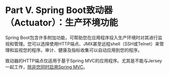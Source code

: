 # Part V. Spring Boot致动器（Actuator）：生产环境功能

Spring Boot包含许多附加功能，可帮助您在应用程序投入生产环境时对其进行监视和管理。您可以选择使用HTTP端点、JMX甚至远程shell（SSH或Telnet）来管理和监视您的程序。审计、健康及指标收集可以自动应用到您的程序。

致动器的HTTP端点仅适用于基于Spring MVC的应用程序。尤其是不能与Jersey一起工作，[除非您同时启用Spring MVC](../IX.‘How-to’_guides/81.3.Actuator_and_Jersey.md)。
